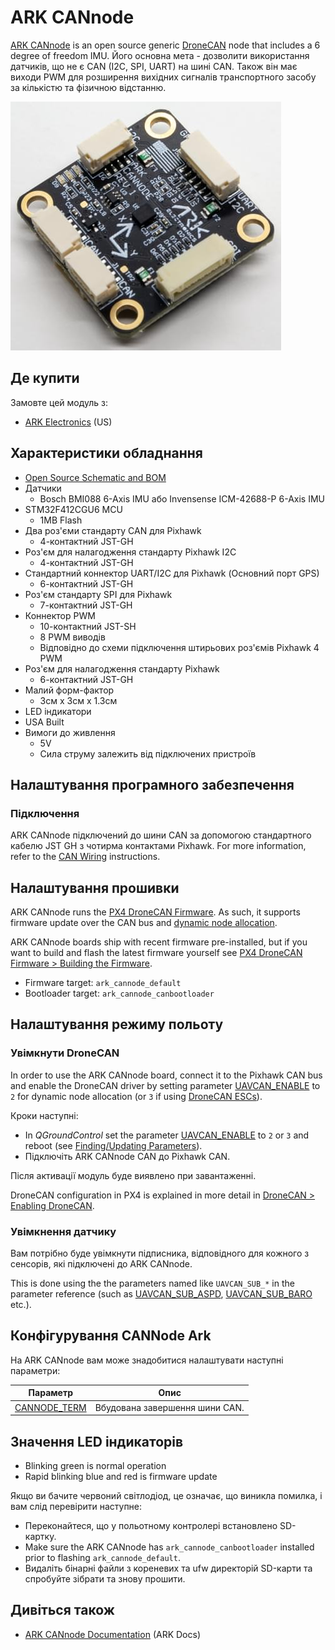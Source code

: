 # ARK CANnode

[ARK CANnode](https://arkelectron.com/product/ark-cannode/) is an open source generic [DroneCAN](../dronecan/index.md) node that includes a 6 degree of freedom IMU.
Його основна мета - дозволити використання датчиків, що не є CAN (I2C, SPI, UART) на шині CAN.
Також він має виходи PWM для розширення вихідних сигналів транспортного засобу за кількістю та фізичною відстанню.

![ARK CANnode](../../assets/hardware/can_nodes/ark_cannode.jpg)

## Де купити

Замовте цей модуль з:

- [ARK Electronics](https://arkelectron.com/product/ark-cannode/) (US)

## Характеристики обладнання

- [Open Source Schematic and BOM](https://github.com/ARK-Electronics/ARK_CANNODE)
- Датчики
  - Bosch BMI088 6-Axis IMU або Invensense ICM-42688-P 6-Axis IMU
- STM32F412CGU6 MCU
  - 1MB Flash
- Два роз'єми стандарту CAN для Pixhawk
  - 4-контактний JST-GH
- Роз'єм для налагодження стандарту Pixhawk I2C
  - 4-контактний JST-GH
- Стандартний коннектор UART/I2C для Pixhawk (Основний порт GPS)
  - 6-контактний JST-GH
- Роз'єм стандарту SPI для Pixhawk
  - 7-контактний JST-GH
- Коннектор PWM
  - 10-контактний JST-SH
  - 8 PWM виводів
  - Відповідно до схеми підключення штирьових роз'ємів Pixhawk 4 PWM
- Роз'єм для налагодження стандарту Pixhawk
  - 6-контактний JST-GH
- Малий форм-фактор
  - 3см x 3см x 1.3см
- LED індикатори
- USA Built
- Вимоги до живлення
  - 5V
  - Сила струму залежить від підключених пристроїв

## Налаштування програмного забезпечення

### Підключення

ARK CANnode підключений до шини CAN за допомогою стандартного кабелю JST GH з чотирма контактами Pixhawk.
For more information, refer to the [CAN Wiring](../can/index.md#wiring) instructions.

## Налаштування прошивки

ARK CANnode runs the [PX4 DroneCAN Firmware](px4_cannode_fw.md).
As such, it supports firmware update over the CAN bus and [dynamic node allocation](index.md#node-id-allocation).

ARK CANnode boards ship with recent firmware pre-installed, but if you want to build and flash the latest firmware yourself see [PX4 DroneCAN Firmware > Building the Firmware](px4_cannode_fw.md#building-the-firmware).

- Firmware target: `ark_cannode_default`
- Bootloader target: `ark_cannode_canbootloader`

## Налаштування режиму польоту

### Увімкнути DroneCAN

In order to use the ARK CANnode board, connect it to the Pixhawk CAN bus and enable the DroneCAN driver by setting parameter [UAVCAN_ENABLE](../advanced_config/parameter_reference.md#UAVCAN_ENABLE) to `2` for dynamic node allocation (or `3` if using [DroneCAN ESCs](../dronecan/escs.md)).

Кроки наступні:

- In _QGroundControl_ set the parameter [UAVCAN_ENABLE](../advanced_config/parameter_reference.md#UAVCAN_ENABLE) to `2` or `3` and reboot (see [Finding/Updating Parameters](../advanced_config/parameters.md)).
- Підключіть ARK CANnode CAN до Pixhawk CAN.

Після активації модуль буде виявлено при завантаженні.

DroneCAN configuration in PX4 is explained in more detail in [DroneCAN > Enabling DroneCAN](../dronecan/index.md#enabling-dronecan).

### Увімкнення датчику

Вам потрібно буде увімкнути підписника, відповідного для кожного з сенсорів, які підключені до ARK CANnode.

This is done using the the parameters named like `UAVCAN_SUB_*` in the parameter reference (such as [UAVCAN_SUB_ASPD](../advanced_config/parameter_reference.md#UAVCAN_SUB_ASPD), [UAVCAN_SUB_BARO](../advanced_config/parameter_reference.md#UAVCAN_SUB_BARO) etc.).

## Конфігурування CANNode Ark

На ARK CANnode вам може знадобитися налаштувати наступні параметри:

| Параметр                                                                                                             | Опис                                           |
| -------------------------------------------------------------------------------------------------------------------- | ---------------------------------------------- |
| <a id="CANNODE_TERM"></a>[CANNODE_TERM](../advanced_config/parameter_reference.md#CANNODE_TERM) | Вбудована завершення шини CAN. |

## Значення LED індикаторів

- Blinking green is normal operation
- Rapid blinking blue and red is firmware update

Якщо ви бачите червоний світлодіод, це означає, що виникла помилка, і вам слід перевірити наступне:

- Переконайтеся, що у польотному контролері встановлено SD-картку.
- Make sure the ARK CANnode has `ark_cannode_canbootloader` installed prior to flashing `ark_cannode_default`.
- Видаліть бінарні файли з кореневих та ufw директорій SD-карти та спробуйте зібрати та знову прошити.

## Дивіться також

- [ARK CANnode Documentation](https://arkelectron.gitbook.io/ark-documentation/sensors/ark-cannode) (ARK Docs)
